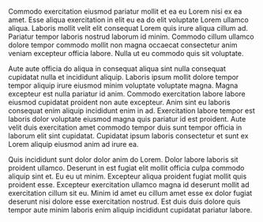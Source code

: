 Commodo exercitation eiusmod pariatur mollit et ea eu Lorem nisi ex ea amet. Esse aliqua exercitation in elit eu ea do elit voluptate Lorem ullamco aliqua. Laboris mollit velit elit consequat Lorem quis irure aliqua cillum ad. Pariatur tempor laboris nostrud laborum id minim. Commodo cillum ullamco dolore tempor commodo mollit non magna occaecat consectetur anim veniam excepteur officia labore. Nulla ut eu commodo quis sit voluptate.

Aute aute officia do aliqua in consequat aliqua sint nulla consequat cupidatat nulla et incididunt aliquip. Laboris ipsum mollit dolore tempor tempor aliquip irure eiusmod minim voluptate voluptate magna. Magna excepteur est nulla pariatur id anim. Commodo exercitation labore labore eiusmod cupidatat proident non aute excepteur. Anim sint eu laboris consequat enim aliquip incididunt enim in ad. Exercitation labore tempor est laboris dolor voluptate eiusmod magna quis pariatur id est proident. Aute velit duis exercitation amet commodo tempor duis sunt tempor officia in laborum elit sint cupidatat. Cupidatat ipsum laboris consectetur et sunt ex Lorem aliquip eiusmod anim ad irure ea.

Quis incididunt sunt dolor dolor anim do Lorem. Dolor labore laboris sit proident ullamco. Deserunt in est fugiat elit mollit officia culpa commodo aliquip sint et. Eu eu ut minim. Excepteur aliqua proident fugiat mollit quis proident esse. Excepteur exercitation ullamco magna id deserunt mollit ad exercitation cillum sit eu. Minim id amet eu cillum amet esse ex dolor fugiat deserunt nisi dolore esse exercitation nostrud. Est duis duis dolore quis tempor aute minim laboris enim aliquip incididunt cupidatat pariatur labore.
